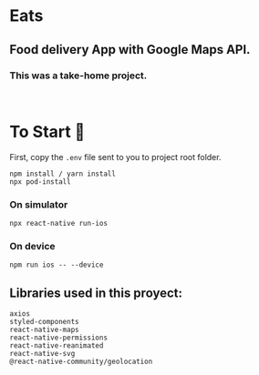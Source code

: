 # Eats

## Food delivery App with Google Maps API.

### This was a take-home project.

<br/>

# To Start 🚀

First, copy the `.env` file sent to you to project root folder.
```
npm install / yarn install
npx pod-install
```
### On simulator
```
npx react-native run-ios
```
### On device
```
npm run ios -- --device
```
## Libraries used in this proyect:
```
axios
styled-components
react-native-maps
react-native-permissions
react-native-reanimated
react-native-svg
@react-native-community/geolocation
```

